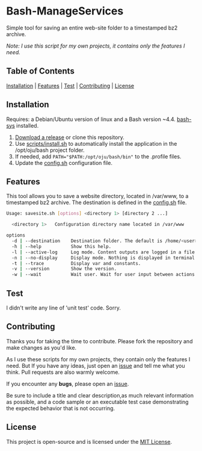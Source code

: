 # Bash-ManageServices

Simple tool for saving an entire web-site folder to a timestamped bz2 archive.

*Note: I use this script for my own projects, it contains only the features I need.*

## Table of Contents

[Installation](#installation) | [Features](#features) | [Test](#test) | [Contributing](#contributing) | [License](#license)

## Installation

Requires: a Debian/Ubuntu version of linux and a Bash version ~4.4. [bash-sys](https://github.com/ojullien/bash-sys) installed.

1. [Download a release](https://github.com/ojullien/bash-savesite/releases) or clone this repository.
2. Use [scripts/install.sh](scripts/install.sh) to automatically install the application in the /opt/oju/bash project folder.
3. If needed, add `PATH="$PATH:/opt/oju/bash/bin"` to the .profile files.
4. Update the [config.sh](src/app/savesite/config.sh) configuration file.

## Features

This tool allows you to save a website directory, located in /var/www, to a timestamped bz2 archive. The destination is defined in the [config.sh](src/app/savesite/config.sh) file.

```bash
Usage: savesite.sh [options] <directory 1> [directory 2 ...]

  <directory 1>   Configuration directory name located in /var/www

options
  -d | --destination    Destination folder. The default is /home/<user>
  -h | --help           Show this help.
  -l | --active-log     Log mode. Content outputs are logged in a file.
  -n | --no-display     Display mode. Nothing is displayed in terminal.
  -t | --trace          Display var and constants.
  -v | --version        Show the version.
  -w | --wait           Wait user. Wait for user input between actions.
```

## Test

I didn't write any line of 'unit test' code. Sorry.

## Contributing

Thanks you for taking the time to contribute. Please fork the repository and make changes as you'd like.

As I use these scripts for my own projects, they contain only the features I need. But If you have any ideas, just open an [issue](https://github.com/ojullien/bash-savesite/issues/new/choose) and tell me what you think. Pull requests are also warmly welcome.

If you encounter any **bugs**, please open an [issue](https://github.com/ojullien/bash-savesite/issues/new/choose).

Be sure to include a title and clear description,as much relevant information as possible, and a code sample or an executable test case demonstrating the expected behavior that is not occurring.

## License

This project is open-source and is licensed under the [MIT License](LICENSE).
